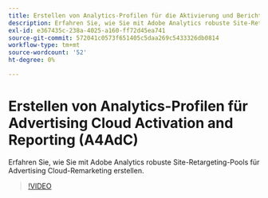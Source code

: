 ```yaml
---
title: Erstellen von Analytics-Profilen für die Aktivierung und Berichterstellung von Advertising Cloud
description: Erfahren Sie, wie Sie mit Adobe Analytics robuste Site-Retargeting-Pools für Advertising Cloud-Remarketing erstellen.
exl-id: e367435c-238a-4025-a160-ff72d45ea741
source-git-commit: 572041c0573f651405c5daa269c5433326db0814
workflow-type: tm+mt
source-wordcount: '52'
ht-degree: 0%

---
```


# Erstellen von Analytics-Profilen für Advertising Cloud Activation and Reporting (A4AdC)

Erfahren Sie, wie Sie mit Adobe Analytics robuste Site-Retargeting-Pools für Advertising Cloud-Remarketing erstellen.

>[!VIDEO](https://video.tv.adobe.com/v/33503)

